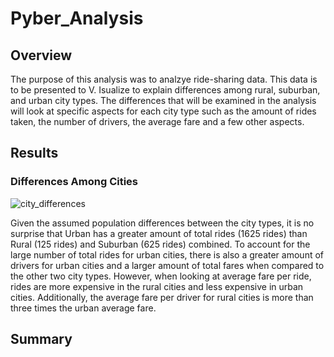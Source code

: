 # Pyber_Analysis
## Overview
The purpose of this analysis was to analzye ride-sharing data. This data is to be presented to V. Isualize to explain differences among rural, suburban, and urban city types. The differences that will be examined in the analysis will look at specific aspects for each city type such as the amount of rides taken, the number of drivers, the average fare and a few other aspects.
## Results
### Differences Among Cities
![city_differences](https://user-images.githubusercontent.com/102090016/166393630-94f51f7b-e7b4-4100-b9b1-447125fb32ed.png)

Given the assumed population differences between the city types, it is no surprise that Urban has a greater amount of total rides (1625 rides) than Rural (125 rides) and Suburban (625 rides) combined. To account for the large number of total rides for urban cities, there is also a greater amount of drivers for urban cities and a larger amount of total fares when compared to the other two city types. However, when looking at average fare per ride, rides are more expensive in the rural cities and less expensive in urban cities. Additionally, the average fare per driver for rural cities is more than three times the urban average fare. 
## Summary
